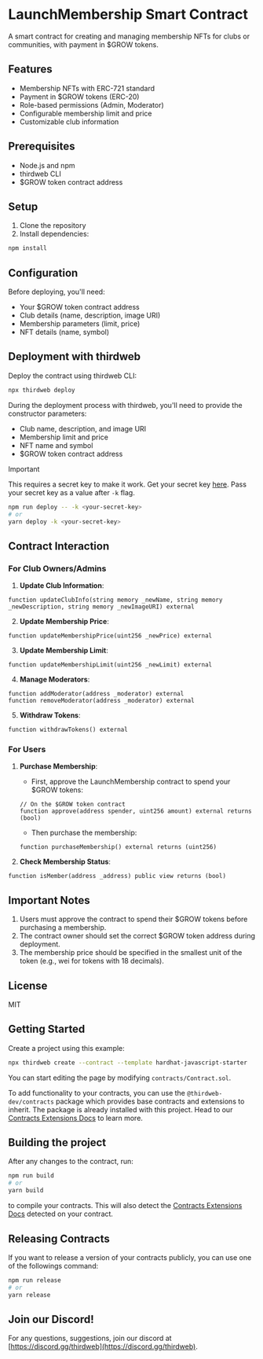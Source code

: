 # LaunchMembership Smart Contract

A smart contract for creating and managing membership NFTs for clubs or communities, with payment in $GROW tokens.

## Features

- Membership NFTs with ERC-721 standard
- Payment in $GROW tokens (ERC-20)
- Role-based permissions (Admin, Moderator)
- Configurable membership limit and price
- Customizable club information

## Prerequisites

- Node.js and npm
- thirdweb CLI
- $GROW token contract address

## Setup

1. Clone the repository
2. Install dependencies:
```bash
npm install
```

## Configuration

Before deploying, you'll need:
- Your $GROW token contract address
- Club details (name, description, image URI)
- Membership parameters (limit, price)
- NFT details (name, symbol)

## Deployment with thirdweb

Deploy the contract using thirdweb CLI:

```bash
npx thirdweb deploy
```

During the deployment process with thirdweb, you'll need to provide the constructor parameters:
- Club name, description, and image URI
- Membership limit and price
- NFT name and symbol
- $GROW token contract address

> [!IMPORTANT]
> This requires a secret key to make it work. Get your secret key [here](https://thirdweb.com/dashboard/settings/api-keys).
> Pass your secret key as a value after `-k` flag.
> ```bash
> npm run deploy -- -k <your-secret-key>
> # or
> yarn deploy -k <your-secret-key>

## Contract Interaction

### For Club Owners/Admins

1. **Update Club Information**:
```solidity
function updateClubInfo(string memory _newName, string memory _newDescription, string memory _newImageURI) external
```

2. **Update Membership Price**:
```solidity
function updateMembershipPrice(uint256 _newPrice) external
```

3. **Update Membership Limit**:
```solidity
function updateMembershipLimit(uint256 _newLimit) external
```

4. **Manage Moderators**:
```solidity
function addModerator(address _moderator) external
function removeModerator(address _moderator) external
```

5. **Withdraw Tokens**:
```solidity
function withdrawTokens() external
```

### For Users

1. **Purchase Membership**:
   - First, approve the LaunchMembership contract to spend your $GROW tokens:
   ```solidity
   // On the $GROW token contract
   function approve(address spender, uint256 amount) external returns (bool)
   ```
   - Then purchase the membership:
   ```solidity
   function purchaseMembership() external returns (uint256)
   ```

2. **Check Membership Status**:
```solidity
function isMember(address _address) public view returns (bool)
```

## Important Notes

1. Users must approve the contract to spend their $GROW tokens before purchasing a membership.
2. The contract owner should set the correct $GROW token address during deployment.
3. The membership price should be specified in the smallest unit of the token (e.g., wei for tokens with 18 decimals).

## License

MIT

## Getting Started

Create a project using this example:

```bash
npx thirdweb create --contract --template hardhat-javascript-starter
```

You can start editing the page by modifying `contracts/Contract.sol`.

To add functionality to your contracts, you can use the `@thirdweb-dev/contracts` package which provides base contracts and extensions to inherit. The package is already installed with this project. Head to our [Contracts Extensions Docs](https://portal.thirdweb.com/contractkit) to learn more.

## Building the project

After any changes to the contract, run:

```bash
npm run build
# or
yarn build
```

to compile your contracts. This will also detect the [Contracts Extensions Docs](https://portal.thirdweb.com/contractkit) detected on your contract.

## Releasing Contracts

If you want to release a version of your contracts publicly, you can use one of the followings command:

```bash
npm run release
# or
yarn release
```

## Join our Discord!

For any questions, suggestions, join our discord at [https://discord.gg/thirdweb](https://discord.gg/thirdweb).
